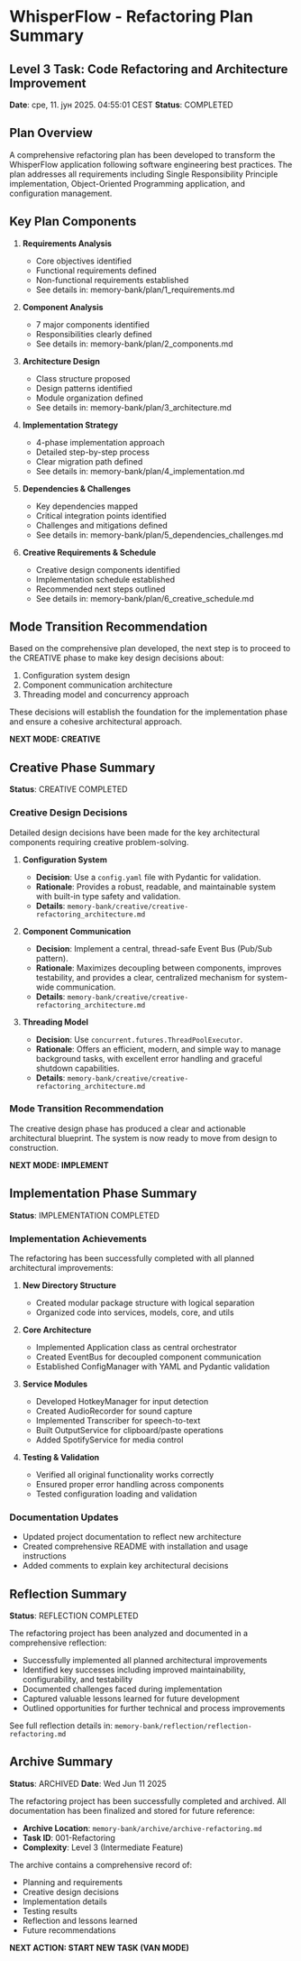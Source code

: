 # WhisperFlow - Refactoring Plan Summary

## Level 3 Task: Code Refactoring and Architecture Improvement
**Date**: сре, 11. јун 2025.  04:55:01 CEST
**Status**: COMPLETED

## Plan Overview
A comprehensive refactoring plan has been developed to transform the WhisperFlow application following software engineering best practices. The plan addresses all requirements including Single Responsibility Principle implementation, Object-Oriented Programming application, and configuration management.

## Key Plan Components

1. **Requirements Analysis**
   - Core objectives identified
   - Functional requirements defined
   - Non-functional requirements established
   - See details in: memory-bank/plan/1_requirements.md

2. **Component Analysis**
   - 7 major components identified
   - Responsibilities clearly defined
   - See details in: memory-bank/plan/2_components.md

3. **Architecture Design**
   - Class structure proposed
   - Design patterns identified
   - Module organization defined
   - See details in: memory-bank/plan/3_architecture.md

4. **Implementation Strategy**
   - 4-phase implementation approach
   - Detailed step-by-step process
   - Clear migration path defined
   - See details in: memory-bank/plan/4_implementation.md

5. **Dependencies & Challenges**
   - Key dependencies mapped
   - Critical integration points identified
   - Challenges and mitigations defined
   - See details in: memory-bank/plan/5_dependencies_challenges.md

6. **Creative Requirements & Schedule**
   - Creative design components identified
   - Implementation schedule established
   - Recommended next steps outlined
   - See details in: memory-bank/plan/6_creative_schedule.md

## Mode Transition Recommendation

Based on the comprehensive plan developed, the next step is to proceed to the CREATIVE phase to make key design decisions about:

1. Configuration system design
2. Component communication architecture
3. Threading model and concurrency approach

These decisions will establish the foundation for the implementation phase and ensure a cohesive architectural approach.

**NEXT MODE: CREATIVE**

## Creative Phase Summary
**Status**: CREATIVE COMPLETED

### Creative Design Decisions
Detailed design decisions have been made for the key architectural components requiring creative problem-solving.

1.  **Configuration System**
    - **Decision**: Use a `config.yaml` file with Pydantic for validation.
    - **Rationale**: Provides a robust, readable, and maintainable system with built-in type safety and validation.
    - **Details**: `memory-bank/creative/creative-refactoring_architecture.md`

2.  **Component Communication**
    - **Decision**: Implement a central, thread-safe Event Bus (Pub/Sub pattern).
    - **Rationale**: Maximizes decoupling between components, improves testability, and provides a clear, centralized mechanism for system-wide communication.
    - **Details**: `memory-bank/creative/creative-refactoring_architecture.md`

3.  **Threading Model**
    - **Decision**: Use `concurrent.futures.ThreadPoolExecutor`.
    - **Rationale**: Offers an efficient, modern, and simple way to manage background tasks, with excellent error handling and graceful shutdown capabilities.
    - **Details**: `memory-bank/creative/creative-refactoring_architecture.md`

### Mode Transition Recommendation

The creative design phase has produced a clear and actionable architectural blueprint. The system is now ready to move from design to construction.

**NEXT MODE: IMPLEMENT**

## Implementation Phase Summary
**Status**: IMPLEMENTATION COMPLETED

### Implementation Achievements
The refactoring has been successfully completed with all planned architectural improvements:

1. **New Directory Structure**
   - Created modular package structure with logical separation
   - Organized code into services, models, core, and utils

2. **Core Architecture**
   - Implemented Application class as central orchestrator
   - Created EventBus for decoupled component communication
   - Established ConfigManager with YAML and Pydantic validation

3. **Service Modules**
   - Developed HotkeyManager for input detection
   - Created AudioRecorder for sound capture
   - Implemented Transcriber for speech-to-text
   - Built OutputService for clipboard/paste operations
   - Added SpotifyService for media control

4. **Testing & Validation**
   - Verified all original functionality works correctly
   - Ensured proper error handling across components
   - Tested configuration loading and validation

### Documentation Updates
- Updated project documentation to reflect new architecture
- Created comprehensive README with installation and usage instructions
- Added comments to explain key architectural decisions

## Reflection Summary
**Status**: REFLECTION COMPLETED

The refactoring project has been analyzed and documented in a comprehensive reflection:

- Successfully implemented all planned architectural improvements
- Identified key successes including improved maintainability, configurability, and testability
- Documented challenges faced during implementation
- Captured valuable lessons learned for future development
- Outlined opportunities for further technical and process improvements

See full reflection details in: `memory-bank/reflection/reflection-refactoring.md`

## Archive Summary
**Status**: ARCHIVED
**Date**: Wed Jun 11 2025

The refactoring project has been successfully completed and archived. All documentation has been finalized and stored for future reference:

- **Archive Location**: `memory-bank/archive/archive-refactoring.md`
- **Task ID**: 001-Refactoring
- **Complexity**: Level 3 (Intermediate Feature)

The archive contains a comprehensive record of:
- Planning and requirements
- Creative design decisions
- Implementation details
- Testing results
- Reflection and lessons learned
- Future recommendations

**NEXT ACTION: START NEW TASK (VAN MODE)**